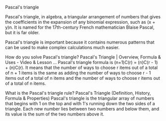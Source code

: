 Pascal's triangle


Pascal's triangle, in algebra, a triangular arrangement of numbers that gives the coefficients in the expansion of any binomial expression, such as (x + y)n. It is named for the 17th-century French mathematician Blaise Pascal, but it is far older.

Pascal's triangle is important because it contains numerous patterns that can be used to make complex calculations much easier.

How do you solve Pascal's triangle?
Pascal's Triangle | Overview, Formula & Uses - Video & Lesson ...
Pascal's triangle formula is (n+1)C(r) = (n)C(r - 1) + (n)C(r). It means that the number of ways to choose r items out of a total of n + 1 items is the same as adding the number of ways to choose r - 1 items out of a total of n items and the number of ways to choose r items out of a total of n items.

What is the Pascal's triangle rule?
Pascal's Triangle (Definition, History, Formula & Properties)
Pascal's triangle is the triangular array of numbers that begins with 1 on the top and with 1's running down the two sides of a triangle. Each new number lies between two numbers and below them, and its value is the sum of the two numbers above it.
